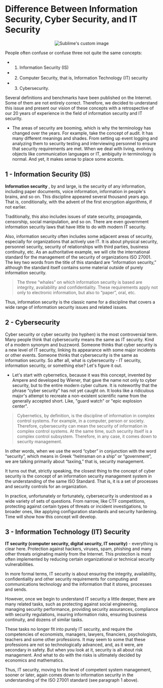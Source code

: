 # Difference Between Information Security, Cyber Security, and IT Security

 <p align="center">
  <img src="https://github.com/paulveillard/cybersecurity-infosec/blob/main/img/infosec_2.png?raw=true" alt="Sublime's custom image"/>
</p>

People often confuse or confuse three not quite the same concepts:

- 1) Information Security (IS)


- 2) Computer Security, that is, Information Technology (IT) security

- 3) Cybersecurity. 

Several definitions and benchmarks have been published on the Internet. Some of them are not entirely correct. Therefore, we decided to understand this issue and present our vision of these concepts with a retrospective of our 20 years of experience in the field of information security and IT security.

- The areas of security are booming, which is why the terminology has changed over the years. For example, take the concept of audit. It has many different meanings and shades. From setting up event logging and analyzing them to security testing and interviewing personnel to ensure that security requirements are met. When we deal with living, evolving objects like communication languages or IT, ambiguity in terminology is normal. And yet, it makes sense to place some accents.

## 1 - Information Security (IS)
**Information security** , by and large, is the security of any information, including paper documents, voice information, information in people's brains, and so on. This discipline appeared several thousand years ago. That is, conditionally, with the advent of the first encryption algorithms, if not earlier.

Traditionally, this also includes issues of state security, propaganda, censorship, social manipulation, and so on. There are even government information security laws that have little to do with modern IT security.

Also, information security often includes some adjacent areas of security, especially for organizations that actively use IT. It is about physical security, personnel security, security of relationships with third parties, business continuity, etc. As an authoritative example, we will cite the international standard for the management of the security of organizations ISO 27001. The key two words from the title of this standard are “information security,” although the standard itself contains some material outside of purely information security.

> The three “whales” on which information security is based are integrity, availability and confidentiality. These requirements apply not only to electronic information, but also to “paper”, oral, etc.

Thus, information security is the classic name for a discipline that covers a wide range of information security issues and related issues.

## 2 - Cybersecurity

Cyber security or cyber security (no hyphen) is the most controversial term. Many people think that cybersecurity means the same as IT security. Kind of a modern synonym and buzzword. Someone thinks that cyber security is a new level of IT security, linking its appearance with some major incidents or other events. Someone thinks that cybersecurity is the same as information security. So after all, what is cybersecurity - IT security, information security, or something else? Let's figure it out.

- Let's start with cybernetics, because it was this concept, invented by Ampere and developed by Wiener, that gave the name not only to cyber security, but to the entire modern cyber culture. It is noteworthy that the phrase “cyber security” has not yet caught on. It looks like a ridiculous major's attempt to recreate a non-existent scientific name from the generally accepted short. Like, "guard watch" or "epic explosion center".

> Cybernetics, by definition, is the discipline of information in complex control systems. For example, in a computer, person or society. Therefore, cybersecurity can mean the security of information in complex control systems. At the same time, such security itself is a complex control subsystem. Therefore, in any case, it comes down to security management.

In other words, when we use the word “cyber” in conjunction with the word “security”, which means in Greek “helmsman on a ship” or “government”, we are talking primarily about “taxiing,” that is, security management.

It turns out that, strictly speaking, the closest thing to the concept of cyber security is the concept of an information security management system in the understanding of the same ISO Standard. That is, it is a set of processes and security controls for an organization.

In practice, unfortunately or fortunately, cybersecurity is understood as a wide variety of sets of questions. From narrow, like CTF competitions, protecting against certain types of threats or incident investigations, to broader ones, like applying configuration standards and security hardening. Time will show how this concept will develop.


## 3 - Information Technology (IT) Security

**IT security (computer security, digital security, IT security)** - everything is clear here. Protection against hackers, viruses, spam, phishing and many other threats originating mainly from the Internet. This protection is most often implemented by reducing certain organizational or technical security vulnerabilities.

In more formal terms, IT security is about ensuring the integrity, availability, confidentiality and other security requirements for computing and communications technology and the information that it stores, processes and sends.

However, once we begin to understand IT security a little deeper, there are many related tasks, such as protecting against social engineering, managing security performance, providing security assurances, compliance with security regulations, insuring information risks, ensuring business continuity, and dozens of similar tasks.

These tasks no longer fit into purely IT security, and require the competencies of economists, managers, lawyers, financiers, psychologists, teachers and some other professions. It may seem to some that these professions are not so technologically advanced, and, as it were, are secondary in safety. But when you look at it, security is all about risk management. And what to do with the risks is ultimately decided by economics and mathematics.

Thus, IT security, moving to the level of competent system management, sooner or later, again comes down to information security in the understanding of the ISO 27001 standard (see paragraph 1 above).

